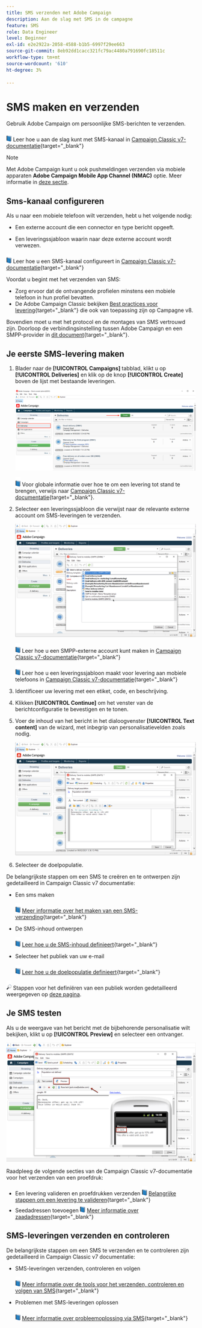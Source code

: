 ```yaml
---
title: SMS verzenden met Adobe Campaign
description: Aan de slag met SMS in de campagne
feature: SMS
role: Data Engineer
level: Beginner
exl-id: e2e2922a-2058-4588-b1b5-6997f29ee663
source-git-commit: 8eb92dd1cacc321fc79ac4480a791690fc18511c
workflow-type: tm+mt
source-wordcount: '610'
ht-degree: 3%

---
```


# SMS maken en verzenden

Gebruik Adobe Campaign om persoonlijke SMS-berichten te verzenden.

![](../assets/do-not-localize/book.png) Leer hoe u aan de slag kunt met SMS-kanaal in [Campaign Classic v7-documentatie](https://experienceleague.adobe.com/docs/campaign-classic/using/sending-messages/sending-messages-on-mobiles/sms-channel.html){target=&quot;_blank&quot;}

>[!NOTE]
>
>Met Adobe Campaign kunt u ook pushmeldingen verzenden via mobiele apparaten **Adobe Campaign Mobile App Channel (NMAC)** optie. Meer informatie in [deze sectie](push.md).

## Sms-kanaal configureren

Als u naar een mobiele telefoon wilt verzenden, hebt u het volgende nodig:

* Een externe account die een connector en type bericht opgeeft.

* Een leveringssjabloon waarin naar deze externe account wordt verwezen.

![](../assets/do-not-localize/book.png)  Leer hoe u een SMS-kanaal configureert in [Campaign Classic v7-documentatie](https://experienceleague.adobe.com/docs/campaign-classic/using/sending-messages/sending-messages-on-mobiles/sms-set-up.html?lang=en#sending-messages){target=&quot;_blank&quot;}

Voordat u begint met het verzenden van SMS:

* Zorg ervoor dat de ontvangende profielen minstens een mobiele telefoon in hun profiel bevatten.
* De Adobe Campaign Classic bekijken [Best practices voor levering](https://experienceleague.adobe.com/docs/campaign-classic/using/sending-messages/key-steps-when-creating-a-delivery/delivery-bestpractices/delivery-best-practices.html?lang=en#sending-messages){target=&quot;_blank&quot;} die ook van toepassing zijn op Campagne v8.

Bovendien moet u met het protocol en de montages van SMS vertrouwd zijn. Doorloop de verbindingsinstelling tussen Adobe Campaign en een SMPP-provider in [dit document](https://experienceleague.adobe.com/docs/campaign-classic/using/sending-messages/sending-messages-on-mobiles/sms-protocol.html?lang=en#sending-messages){target=&quot;_blank&quot;}.

## Je eerste SMS-levering maken

1. Blader naar de **[!UICONTROL Campaigns]** tabblad, klikt u op **[!UICONTROL Deliveries]** en klik op de knop **[!UICONTROL Create]** boven de lijst met bestaande leveringen.

   ![](assets/delivery_step_1.png)

   ![](../assets/do-not-localize/book.png) Voor globale informatie over hoe te om een levering tot stand te brengen, verwijs naar [Campaign Classic v7-documentatie](https://experienceleague.adobe.com/docs/campaign-classic/using/sending-messages/key-steps-when-creating-a-delivery/steps-about-delivery-creation-steps.html?lang=en#sending-messages){target=&quot;_blank&quot;}.

1. Selecteer een leveringssjabloon die verwijst naar de relevante externe account om SMS-leveringen te verzenden.

   ![](assets/sms-template-list.png)

   ![](../assets/do-not-localize/book.png) Leer hoe u een SMPP-externe account kunt maken in [Campaign Classic v7-documentatie](https://experienceleague.adobe.com/docs/campaign-classic/using/sending-messages/sending-messages-on-mobiles/sms-set-up.html?lang=en#creating-an-smpp-external-account){target=&quot;_blank&quot;}

   ![](../assets/do-not-localize/book.png) Leer hoe u een leveringssjabloon maakt voor levering aan mobiele telefoons in [Campaign Classic v7-documentatie](https://experienceleague.adobe.com/docs/campaign-classic/using/sending-messages/sending-messages-on-mobiles/sms-set-up.html?lang=en#changing-the-delivery-template){target=&quot;_blank&quot;}

1. Identificeer uw levering met een etiket, code, en beschrijving.

1. Klikken **[!UICONTROL Continue]** om het venster van de berichtconfiguratie te bevestigen en te tonen.

1. Voer de inhoud van het bericht in het dialoogvenster **[!UICONTROL Text content]** van de wizard, met inbegrip van personalisatievelden zoals nodig.

   ![](assets/sms-content.png)

1. Selecteer de doelpopulatie.

De belangrijkste stappen om een SMS te creëren en te ontwerpen zijn gedetailleerd in Campaign Classic v7 documentatie:

* Een sms maken

   ![](../assets/do-not-localize/book.png) [Meer informatie over het maken van een SMS-verzending](https://experienceleague.adobe.com/docs/campaign-classic/using/sending-messages/sending-messages-on-mobiles/sms-create.html?lang=en#sending-messages){target=&quot;_blank&quot;}

* De SMS-inhoud ontwerpen

   ![](../assets/do-not-localize/book.png) [Leer hoe u de SMS-inhoud definieert](https://experienceleague.adobe.com/docs/campaign-classic/using/sending-messages/sending-messages-on-mobiles/sms-create.html?lang=en#defining-the-sms-content){target=&quot;_blank&quot;}

* Selecteer het publiek van uw e-mail

   ![](../assets/do-not-localize/book.png) [Leer hoe u de doelpopulatie definieert](https://experienceleague.adobe.com/docs/campaign-classic/using/sending-messages/key-steps-when-creating-a-delivery/steps-defining-the-target-population.html){target=&quot;_blank&quot;}

![](../assets/do-not-localize/glass.png) Stappen voor het definiëren van een publiek worden gedetailleerd weergegeven op [deze pagina](../start/audiences.md).

## Je SMS testen

Als u de weergave van het bericht met de bijbehorende personalisatie wilt bekijken, klikt u op **[!UICONTROL Preview]** en selecteer een ontvanger.

![](assets/sms-preview.png)

Raadpleeg de volgende secties van de Campaign Classic v7-documentatie voor het verzenden van een proefdruk:

* Een levering valideren en proefdrukken verzenden
   ![](../assets/do-not-localize/book.png) [Belangrijke stappen om een levering te valideren](https://experienceleague.adobe.com/docs/campaign-classic/using/sending-messages/key-steps-when-creating-a-delivery/steps-validating-the-delivery.html){target=&quot;_blank&quot;}
* Seedadressen toevoegen
   ![](../assets/do-not-localize/book.png) [Meer informatie over zaadadressen](https://experienceleague.adobe.com/docs/campaign-classic/using/sending-messages/using-seed-addresses/about-seed-addresses.html){target=&quot;_blank&quot;}

## SMS-leveringen verzenden en controleren

De belangrijkste stappen om een SMS te verzenden en te controleren zijn gedetailleerd in Campaign Classic v7 documentatie:

* SMS-leveringen verzenden, controleren en volgen

   ![](../assets/do-not-localize/book.png) [Meer informatie over de tools voor het verzenden, controleren en volgen van SMS](https://experienceleague.adobe.com/docs/campaign-classic/using/sending-messages/sending-messages-on-mobiles/sms-send.html?lang=en#sending-messages){target=&quot;_blank&quot;}

* Problemen met SMS-leveringen oplossen

   ![](../assets/do-not-localize/book.png) [Meer informatie over probleemoplossing via SMS](https://experienceleague.adobe.com/docs/campaign-classic/using/sending-messages/sending-messages-on-mobiles/troubleshooting-sms.html?lang=en#sending-messages){target=&quot;_blank&quot;}
